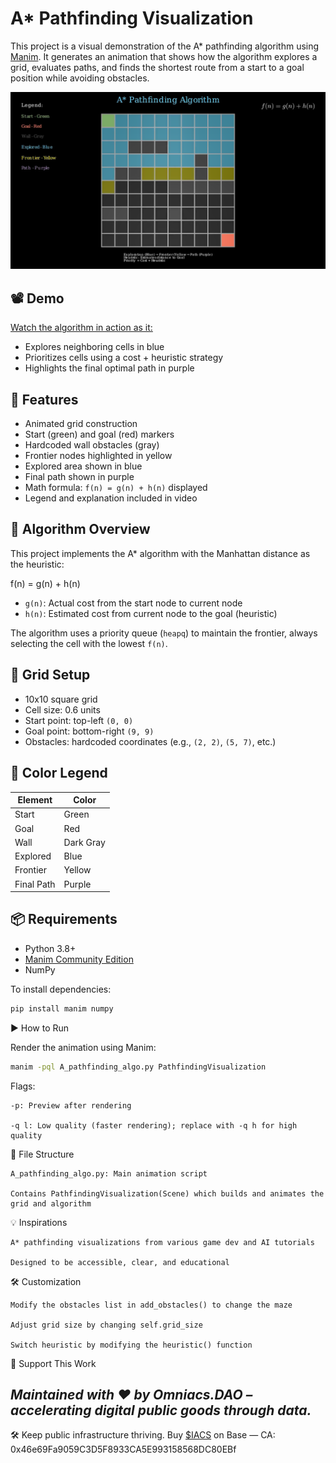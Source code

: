 # A* Pathfinding Visualization

This project is a visual demonstration of the A* pathfinding algorithm using [Manim](https://www.manim.community/). It generates an animation that shows how the algorithm explores a grid, evaluates paths, and finds the shortest route from a start to a goal position while avoiding obstacles.

!["A*Pathfinding Algorithm"](Screenshot.png)

## 📽️ Demo

[Watch the algorithm in action as it:](https://youtu.be/wtcoBboitdA)
- Explores neighboring cells in blue
- Prioritizes cells using a cost + heuristic strategy
- Highlights the final optimal path in purple

## 🚀 Features

- Animated grid construction
- Start (green) and goal (red) markers
- Hardcoded wall obstacles (gray)
- Frontier nodes highlighted in yellow
- Explored area shown in blue
- Final path shown in purple
- Math formula: `f(n) = g(n) + h(n)` displayed
- Legend and explanation included in video

## 🧠 Algorithm Overview

This project implements the A* algorithm with the Manhattan distance as the heuristic:

f(n) = g(n) + h(n)


- `g(n)`: Actual cost from the start node to current node
- `h(n)`: Estimated cost from current node to the goal (heuristic)

The algorithm uses a priority queue (`heapq`) to maintain the frontier, always selecting the cell with the lowest `f(n)`.

## 🧱 Grid Setup

- 10x10 square grid
- Cell size: 0.6 units
- Start point: top-left `(0, 0)`
- Goal point: bottom-right `(9, 9)`
- Obstacles: hardcoded coordinates (e.g., `(2, 2)`, `(5, 7)`, etc.)

## 🎨 Color Legend

| Element    | Color      |
|------------|------------|
| Start      | Green      |
| Goal       | Red        |
| Wall       | Dark Gray  |
| Explored   | Blue       |
| Frontier   | Yellow     |
| Final Path | Purple     |

## 📦 Requirements

- Python 3.8+
- [Manim Community Edition](https://docs.manim.community/en/stable/installation.html)
- NumPy

To install dependencies:

```bash
pip install manim numpy
```

▶️ How to Run

Render the animation using Manim:

```bash
manim -pql A_pathfinding_algo.py PathfindingVisualization
```

Flags:

    -p: Preview after rendering

    -q l: Low quality (faster rendering); replace with -q h for high quality

🧩 File Structure

    A_pathfinding_algo.py: Main animation script

    Contains PathfindingVisualization(Scene) which builds and animates the grid and algorithm

💡 Inspirations

    A* pathfinding visualizations from various game dev and AI tutorials

    Designed to be accessible, clear, and educational

🛠️ Customization

    Modify the obstacles list in add_obstacles() to change the maze

    Adjust grid size by changing self.grid_size

    Switch heuristic by modifying the heuristic() function

🤝 Support This Work

*Maintained with ❤️ by **Omniacs.DAO** – accelerating digital public goods through data.*
---
🛠️ Keep public infrastructure thriving. Buy [$IACS](http://dexscreener.com/base/0xd4d742cc8f54083f914a37e6b0c7b68c6005a024) on Base — CA: 0x46e69Fa9059C3D5F8933CA5E993158568DC80EBf
